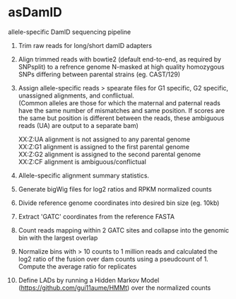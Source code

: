 # asDamID
allele-specific DamID sequencing pipeline

1. Trim raw reads for long/short damID adapters

2. Align trimmed reads with bowtie2 (default end-to-end, as required by SNPsplit) to a refrence genome N-masked at high quality homozygous SNPs differing between parental strains (eg. CAST/129)

3. Assign allele-specific reads > spearate files for G1 specific, G2 specific, unassigned alignments, and conflictual.  
(Common alleles are those for which the maternal and paternal reads have the same number of mismatches and same position. If scores are the same but position is different between the reads, these ambiguous reads (UA) are output to a separate bam)  

    XX:Z:UA alignment is not assigned to any parental genome  
    XX:Z:G1 alignment is assigned to the first parental genome  
    XX:Z:G2 alignment is assigned to the second parental genome  
    XX:Z:CF alignment is ambiguous/conflictual

4. Allele-specific alignment summary statistics.

5. Generate bigWig files for log2 ratios and RPKM normalized counts

6. Divide reference genome coordinates into desired bin size (eg. 10kb)

7. Extract 'GATC' coordinates from the reference FASTA

8. Count reads mapping within 2 GATC sites and collapse into the genomic bin with the largest overlap

9. Normalize bins with > 10 counts to 1 million reads and calculated the log2 ratio of the fusion over dam counts using a pseudcount of 1. Compute the average ratio for replicates

10. Define LADs by running a Hidden Markov Model (https://github.com/gui11aume/HMMt) over the normalized counts
